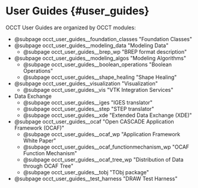 User Guides {#user_guides}
===========

OCCT User Guides are organized by OCCT modules:

* @subpage occt_user_guides__foundation_classes "Foundation Classes"
* @subpage occt_user_guides__modeling_data "Modeling Data"
  * @subpage occt_user_guides__brep_wp "BREP format description"
* @subpage occt_user_guides__modeling_algos "Modeling Algorithms"
  * @subpage occt_user_guides__boolean_operations "Boolean Operations"
  * @subpage occt_user_guides__shape_healing "Shape Healing"
* @subpage occt_user_guides__visualization "Visualization"
  * @subpage occt_user_guides__vis "VTK Integration Services"
* Data Exchange
  * @subpage occt_user_guides__iges "IGES translator"
  * @subpage occt_user_guides__step "STEP translator"
  * @subpage occt_user_guides__xde  "Extended Data Exchange (XDE)"
* @subpage occt_user_guides__ocaf "Open CASCADE Application Framework (OCAF)"
  * @subpage occt_user_guides__ocaf_wp "Application Framework White Paper"
  * @subpage occt_user_guides__ocaf_functionmechanism_wp "OCAF Function Mechanism"
  * @subpage occt_user_guides__ocaf_tree_wp "Distribution of Data through OCAF Tree" 
  * @subpage occt_user_guides__tobj "TObj package"
* @subpage occt_user_guides__test_harness "DRAW Test Harness"